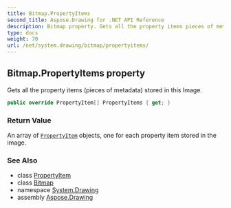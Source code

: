 ```yaml
---
title: Bitmap.PropertyItems
second_title: Aspose.Drawing for .NET API Reference
description: Bitmap property. Gets all the property items pieces of metadata stored in this Image
type: docs
weight: 70
url: /net/system.drawing/bitmap/propertyitems/
---
```

## Bitmap.PropertyItems property

Gets all the property items (pieces of metadata) stored in this Image.

```csharp
public override PropertyItem[] PropertyItems { get; }
```

### Return Value

An array of [`PropertyItem`](../../../system.drawing.imaging/propertyitem/) objects, one for each property item stored in the image.

### See Also

* class [PropertyItem](../../../system.drawing.imaging/propertyitem/)
* class [Bitmap](../)
* namespace [System.Drawing](../../bitmap/)
* assembly [Aspose.Drawing](../../../)


